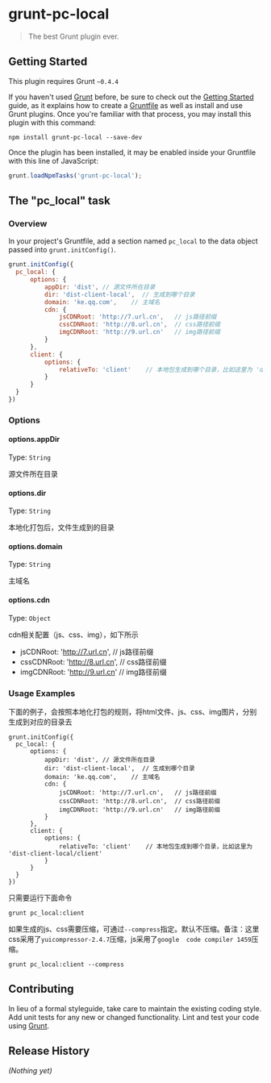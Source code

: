 # grunt-pc-local

> The best Grunt plugin ever.

## Getting Started
This plugin requires Grunt `~0.4.4`

If you haven't used [Grunt](http://gruntjs.com/) before, be sure to check out the [Getting Started](http://gruntjs.com/getting-started) guide, as it explains how to create a [Gruntfile](http://gruntjs.com/sample-gruntfile) as well as install and use Grunt plugins. Once you're familiar with that process, you may install this plugin with this command:

```shell
npm install grunt-pc-local --save-dev
```

Once the plugin has been installed, it may be enabled inside your Gruntfile with this line of JavaScript:

```js
grunt.loadNpmTasks('grunt-pc-local');
```

## The "pc_local" task

### Overview
In your project's Gruntfile, add a section named `pc_local` to the data object passed into `grunt.initConfig()`.

```js
grunt.initConfig({
  pc_local: {
      options: {
          appDir: 'dist', // 源文件所在目录
          dir: 'dist-client-local',  // 生成到哪个目录
          domain: 'ke.qq.com',    // 主域名
          cdn: {
              jsCDNRoot: 'http://7.url.cn',   // js路径前缀
              cssCDNRoot: 'http://8.url.cn',  // css路径前缀
              imgCDNRoot: 'http://9.url.cn'   // img路径前缀
          }
      },
      client: {
          options: {
              relativeTo: 'client'    // 本地包生成到哪个目录，比如这里为 'dist-client-local/client'
          }
      }
  }
})
```

### Options

#### options.appDir
Type: `String`


源文件所在目录

#### options.dir
Type: `String`

本地化打包后，文件生成到的目录

#### options.domain
Type: `String`

主域名

#### options.cdn
Type: `Object`

cdn相关配置（js、css、img），如下所示

* jsCDNRoot: 'http://7.url.cn',   // js路径前缀
* cssCDNRoot: 'http://8.url.cn',  // css路径前缀
* imgCDNRoot: 'http://9.url.cn'   // img路径前缀


### Usage Examples

下面的例子，会按照本地化打包的规则，将html文件、js、css、img图片，分别生成到对应的目录去

```
grunt.initConfig({
  pc_local: {
      options: {
          appDir: 'dist', // 源文件所在目录
          dir: 'dist-client-local',  // 生成到哪个目录
          domain: 'ke.qq.com',    // 主域名
          cdn: {
              jsCDNRoot: 'http://7.url.cn',   // js路径前缀
              cssCDNRoot: 'http://8.url.cn',  // css路径前缀
              imgCDNRoot: 'http://9.url.cn'   // img路径前缀
          }
      },
      client: {
          options: {
              relativeTo: 'client'    // 本地包生成到哪个目录，比如这里为 'dist-client-local/client'
          }
      }
  }
})
```

只需要运行下面命令

```
grunt pc_local:client
```

如果生成的js、css需要压缩，可通过`--compress`指定。默认不压缩。备注：这里css采用了`yuicompressor-2.4.7`压缩，js采用了`google  code compiler 1459`压缩。

```
grunt pc_local:client --compress
```

## Contributing
In lieu of a formal styleguide, take care to maintain the existing coding style. Add unit tests for any new or changed functionality. Lint and test your code using [Grunt](http://gruntjs.com/).

## Release History
_(Nothing yet)_

